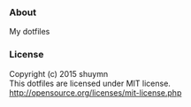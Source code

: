 ### About
My dotfiles

### License
Copyright (c) 2015 shuymn  
This dotfiles are licensed under MIT license.  
http://opensource.org/licenses/mit-license.php
